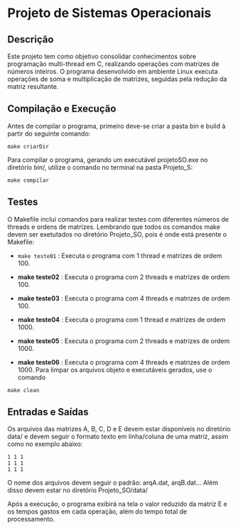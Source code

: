 # Projeto de Sistemas Operacionais

## Descrição
Este projeto tem como objetivo consolidar conhecimentos sobre programação multi-thread em C, realizando operações com matrizes de números inteiros. O programa desenvolvido em ambiente Linux executa operações de soma e multiplicação de matrizes, seguidas pela redução da matriz resultante.

## Compilação e Execução
Antes de compilar o programa, primeiro deve-se criar a pasta bin e build à partir do seguinte comando:
```
make criarDir
```
Para compilar o programa, gerando um executável projetoSO.exe no diretório bin/, utilize o comando no terminal na pasta Projeto_S:
``` 
make compilar
```
## Testes
O Makefile inclui comandos para realizar testes com diferentes números de threads e ordens de matrizes. Lembrando que todos os comandos make devem ser exetutados no diretório Projeto_SO, pois é onde está presente o Makefile:

- ``` make teste01 ``` : Executa o programa com 1 thread e matrizes de ordem 100.
* **make teste02** : Executa o programa com 2 threads e matrizes de ordem 100.
+ **make teste03** : Executa o programa com 4 threads e matrizes de ordem 100.
- **make teste04** : Executa o programa com 1 thread e matrizes de ordem 1000.
* **make teste05** : Executa o programa com 2 threads e matrizes de ordem 1000.
+ **make teste06** : Executa o programa com 4 threads e matrizes de ordem 1000.
Para limpar os arquivos objeto e executáveis gerados, use o comando 
```
make clean
```

## Entradas e Saídas
Os arquivos das matrizes A, B, C, D e E devem estar disponíveis no diretório data/ e devem seguir o formato texto em linha/coluna de uma matriz, assim como no exemplo abaixo:
```
1 1 1
1 1 1
1 1 1
```

O nome dos arquivos devem seguir o padrão: arqA.dat, arqB.dat... Além disso devem estar no diretório Projeto_SO/data/

Após a execução, o programa exibirá na tela o valor reduzido da matriz E e os tempos gastos em cada operação, além do tempo total de processamento.